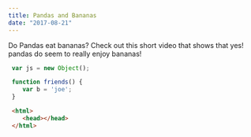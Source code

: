 ```yaml
---
title: Pandas and Bananas
date: "2017-08-21"
---
```


Do Pandas eat bananas? Check out this short video that shows that yes! pandas do
seem to really enjoy bananas!

``` javascript
 var js = new Object();

 function friends() {
    var b = 'joe';
 }

```

``` html
 <html>
    <head></head>
 </html>
```
